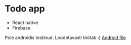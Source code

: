 # Todo app
- React native
- Firebase

Pole androidis testinud. Loodetavasti töötab :)
<a href="https://expo.dev/artifacts/eas/fYYeEmbxkUd2AF2zThchWu.aab">Android file</a>
